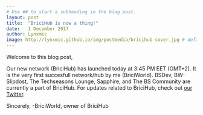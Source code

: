 ```yaml
---
# Use ## to start a subheading in the blog post.
layout: post
title:  "BriciHub is now a thing!"
date:   1 December 2017
author: Lynxmic
image: http://lynxmic.github.io/img/postmedia/bricihub cover.jpg # default: https://lynxmic.github.io/img/placeholder.png
---
```

Welcome to this blog post,

Our new network (BriciHub) has launched today at 3:45 PM EET (GMT+2). It is the very first succesfull network/hub by me (BriciWorld). BSDev, BW-Slipdost, The Techseasons Lounge, Sapphire, and The BS Community are currently a part of BriciHub. For updates related to BriciHub, check out [our Twitter][twitter].

Sincerely,
-BriciWorld, owner of BriciHub

[twitter]: https://twitter.com/BriciHub

